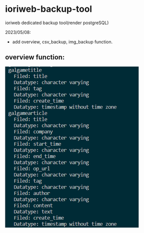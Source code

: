 # ioriweb-backup-tool
ioriweb dedicated backup tool(render postgreSQL)

2023/05/08:

* add overview, csv_backup, img_backup function.

## overview function:

![overview function](./database-overview.png)
